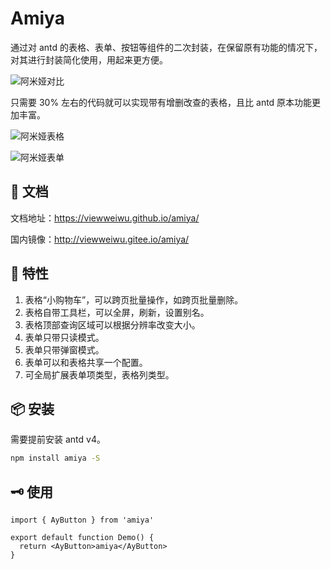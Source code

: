 # Amiya

通过对 antd 的表格、表单、按钮等组件的二次封装，在保留原有功能的情况下，对其进行封装简化使用，用起来更方便。

![阿米娅对比](https://sunflower-assets.oss-cn-hangzhou.aliyuncs.com/images/22.svg)

只需要 30% 左右的代码就可以实现带有增删改查的表格，且比 antd 原本功能更加丰富。

![阿米娅表格](https://sunflower-assets.oss-cn-hangzhou.aliyuncs.com/images/1.png)

![阿米娅表单](https://sunflower-assets.oss-cn-hangzhou.aliyuncs.com/images/2.jpg)

## 📖 文档

文档地址：https://viewweiwu.github.io/amiya/

国内镜像：http://viewweiwu.gitee.io/amiya/

## 🎉 特性

1. 表格“小购物车”，可以跨页批量操作，如跨页批量删除。
2. 表格自带工具栏，可以全屏，刷新，设置别名。
3. 表格顶部查询区域可以根据分辨率改变大小。
4. 表单只带只读模式。
5. 表单只带弹窗模式。
6. 表单可以和表格共享一个配置。
7. 可全局扩展表单项类型，表格列类型。

## 📦 安装

需要提前安装 antd v4。

```bash
npm install amiya -S
```

## 🗝 使用

```tsx
import { AyButton } from 'amiya'

export default function Demo() {
  return <AyButton>amiya</AyButton>
}
```
